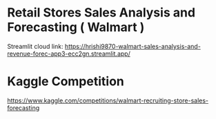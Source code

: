 # Retail Stores Sales Analysis and Forecasting ( Walmart )
Streamlit cloud link: https://hrishi9870-walmart-sales-analysis-and-revenue-forec-app3-ecc2gn.streamlit.app/


# Kaggle Competition 
https://www.kaggle.com/competitions/walmart-recruiting-store-sales-forecasting
